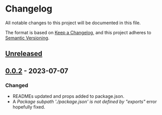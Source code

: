 # Changelog

All notable changes to this project will be documented in this file.

The format is based on [Keep a Changelog](https://keepachangelog.com/en/1.0.0/),
and this project adheres to [Semantic Versioning](https://semver.org/spec/v2.0.0.html).

## [Unreleased]

## [0.0.2] - 2023-07-07

### Changed

- READMEs updated and props added to package.json.
- A _Package subpath './package.json' is not defined by "exports"_ error hopefully fixed.

[unreleased]: https://github.com/ziacik/nx-tools/compare/upgrade-verify-0.0.2...HEAD
[0.0.2]: https://github.com/ziacik/nx-tools/compare/upgrade-verify-0.0.1...upgrade-verify-0.0.2
[0.0.1]: https://github.com/ziacik/nx-tools/releases/tag/upgrade-verify-0.0.1
